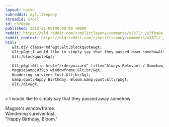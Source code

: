 ```yaml
---
layout: haiku
subreddit: mylittlepony
threadid: o767l
id: c3f0e8e
published: 2012-01-08T00:00:00 +0000
reddit: https://old.reddit.com/r/mylittlepony/comments/o767l/_/c3f0e8e
reddit_context: https://old.reddit.com/r/mylittlepony/comments/o767l/_/c3f0e8e?context=3
html: |
   &lt;div class="md"&gt;&lt;blockquote&gt;
   &lt;p&gt;I would like to simply say that they passed away somehow&lt;/p&gt;
   &lt;/blockquote&gt;

   &lt;p&gt;&lt;a href="/rderpwizard" title="Always Relevant / Somehow, Somewhere, Finding Her / Paper Bag Princess"&gt;&lt;/a&gt; 
   Magpie&amp;#39;s windowframe.&lt;br/&gt;
   Wandering surviver lost.&lt;br/&gt;
   &amp;quot;Happy Birthday, Bloom.&amp;quot;&lt;/p&gt;
   &lt;/div&gt;
---
```


&gt; I would like to simply say that they passed away somehow

[](/rderpwizard "Always Relevant / Somehow, Somewhere, Finding Her / Paper Bag Princess") 
Magpie's windowframe.  
Wandering surviver lost.  
"Happy Birthday, Bloom."